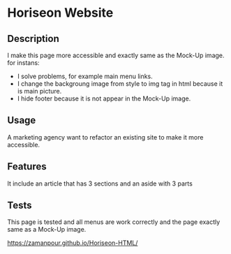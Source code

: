 # Horiseon Website

## Description

I make this page more accessible and exactly same as the Mock-Up image. for instans:
- I solve problems, for example main menu links.
- I change the backgroung image from style to img tag in html because it is main picture.
- I hide footer because it is not appear in the Mock-Up image.


## Usage

A marketing agency want to refactor an existing site to make it more accessible.


## Features

It include an article that has 3 sections and an aside with 3 parts


## Tests

This page is tested and all menus are work correctly and the page exactly same as a Mock-Up image.

https://zamanpour.github.io/Horiseon-HTML/

<img scr='assets/Horiseon-HTML.png'>